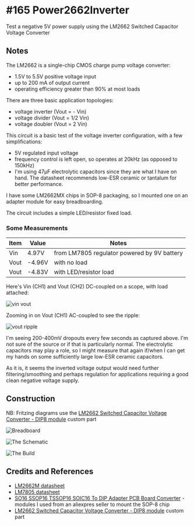 # #165 Power2662Inverter

Test a negative 5V power supply using the LM2662 Switched Capacitor Voltage Converter


## Notes

The LM2662 is a single-chip CMOS charge pump voltage converter:
* 1.5V to 5.5V positive voltage input
* up to 200 mA of output current
* operating efficiency greater than 90% at most loads

There are three basic application topologies:
* voltage inverter (Vout = - Vin)
* voltage divider (Vout = 1/2 Vin)
* voltage doubler (Vout = 2 Vin)

This circuit is a basic test of the voltage inverter configuration, with a few simplifications:
* 5V regulated input voltage
* frequency control is left open, so operates at 20kHz (as opposed to 150kHz)
* I'm using 47µF electrolytic capacitors since they are what I have on hand. The datasheet recommends low-ESR ceramic or tantalum for better performance.

I have some LM2662MX chips in SOP-8 packaging, so I mounted one on an adapter module for easy breadboarding.

The circuit includes a simple LED/resistor fixed load.

### Some Measurements

| Item | Value  | Notes                                       |
|------|--------|---------------------------------------------|
| Vin  |  4.97V | from LM7805 regulator powered by 9V battery |
| Vout | -4.96V | with no load                                |
| Vout | -4.83V | with LED/resistor load                      |


Here's Vin (CH1) and Vout (CH2) DC-coupled on a scope, with load attached:

![vin vout](./assets/scope_vin_vout.gif?raw=true)

Zooming in on Vout (CH1) AC-coupled to see the ripple:

![vout ripple](./assets/scope_vout_ripple.gif?raw=true)

I'm seeing 200-400mV dropouts every few seconds as captured above. I'm not sure of the source or if that is particularly normal.
The electrolytic capacitors may play a role, so I might measure that again if/when I can get my hands on some
sufficiently large low-ESR ceramic capacitors.

As it is, it seems the inverted voltage output would need further filtering/smoothing and perhaps regulation
for applications requiring a good clean negative voltage supply.

## Construction

NB: Fritzing diagrams use the [LM2662 Switched Capacitor Voltage Converter - DIP8 module](../../FritzingParts/LM2662) custom part

![Breadboard](./assets/Power2662Inverter_bb.jpg?raw=true)

![The Schematic](./assets/Power2662Inverter_schematic.jpg?raw=true)

![The Build](./assets/Power2662Inverter_build.jpg?raw=true)

## Credits and References
* [LM2662M datasheet](https://www.futurlec.com/Linear/LM2662M.shtml)
* [LM7805 datasheet](https://www.futurlec.com/Linear/7805T.shtml)
* [SO16 SSOP16 TSSOP16 SOIC16 To DIP Adapter PCB Board Converter](https://www.aliexpress.com/item/20-Pcs-SO16-SSOP16-TSSOP16-SOIC16-To-DIP-Adapter-PCB-Board-Converter/32436820541.html) - modules I used from an aliexpres seller to mount the SOP-8 chip
* [LM2662 Switched Capacitor Voltage Converter - DIP8 module](../../FritzingParts/LM2662) custom part
